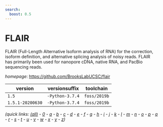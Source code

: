 ```yaml
---
search:
  boost: 0.5
---
```

# FLAIR

FLAIR (Full-Length Alternative Isoform analysis of RNA)  for the correction, isoform definition, and alternative splicing analysis of noisy reads.  FLAIR has primarily been used for nanopore cDNA, native RNA, and PacBio sequencing reads.

*homepage*: <https://github.com/BrooksLabUCSC/flair>

version | versionsuffix | toolchain
--------|---------------|----------
``1.5`` | ``-Python-3.7.4`` | ``foss/2019b``
``1.5.1-20200630`` | ``-Python-3.7.4`` | ``foss/2019b``


*(quick links: [(all)](../index.md) - [0](../0/index.md) - [a](../a/index.md) - [b](../b/index.md) - [c](../c/index.md) - [d](../d/index.md) - [e](../e/index.md) - [f](../f/index.md) - [g](../g/index.md) - [h](../h/index.md) - [i](../i/index.md) - [j](../j/index.md) - [k](../k/index.md) - [l](../l/index.md) - [m](../m/index.md) - [n](../n/index.md) - [o](../o/index.md) - [p](../p/index.md) - [q](../q/index.md) - [r](../r/index.md) - [s](../s/index.md) - [t](../t/index.md) - [u](../u/index.md) - [v](../v/index.md) - [w](../w/index.md) - [x](../x/index.md) - [y](../y/index.md) - [z](../z/index.md))*

